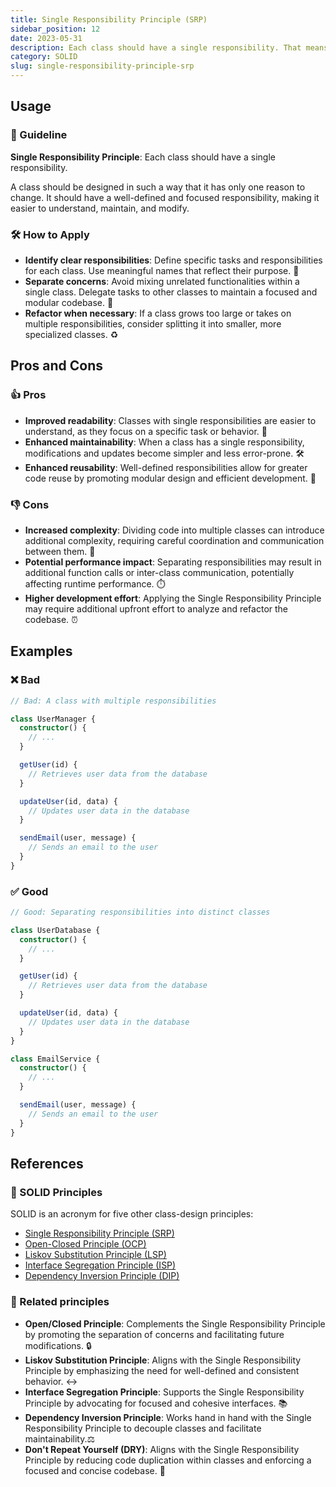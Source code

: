 ```yaml
---
title: Single Responsibility Principle (SRP)
sidebar_position: 12
date: 2023-05-31
description: Each class should have a single responsibility. That means that there should be only one reason to change it. This is one of the SOLID principles.
category: SOLID
slug: single-responsibility-principle-srp
---
```


## Usage

### 📝 Guideline

**Single Responsibility Principle**: Each class should have a single responsibility.

A class should be designed in such a way that it has only one reason to change. It should have a well-defined and focused responsibility, making it easier to understand, maintain, and modify.

### 🛠️ How to Apply

- **Identify clear responsibilities**: Define specific tasks and responsibilities for each class. Use meaningful names that reflect their purpose. 🎯
- **Separate concerns**: Avoid mixing unrelated functionalities within a single class. Delegate tasks to other classes to maintain a focused and modular codebase. 🧩
- **Refactor when necessary**: If a class grows too large or takes on multiple responsibilities, consider splitting it into smaller, more specialized classes. ♻️

## Pros and Cons

### 👍 Pros
- **Improved readability**: Classes with single responsibilities are easier to understand, as they focus on a specific task or behavior. 👀
- **Enhanced maintainability**: When a class has a single responsibility, modifications and updates become simpler and less error-prone. 🛠️
- **Enhanced reusability**: Well-defined responsibilities allow for greater code reuse by promoting modular design and efficient development. 🔁

### 👎 Cons

- **Increased complexity**: Dividing code into multiple classes can introduce additional complexity, requiring careful coordination and communication between them. 🧩
- **Potential performance impact**: Separating responsibilities may result in additional function calls or inter-class communication, potentially affecting runtime performance. ⏱️
- **Higher development effort**: Applying the Single Responsibility Principle may require additional upfront effort to analyze and refactor the codebase. ⏰

## Examples

### ❌ Bad

```typescript
// Bad: A class with multiple responsibilities

class UserManager {
  constructor() {
    // ...
  }

  getUser(id) {
    // Retrieves user data from the database
  }

  updateUser(id, data) {
    // Updates user data in the database
  }

  sendEmail(user, message) {
    // Sends an email to the user
  }
}
```

### ✅ Good

```typescript
// Good: Separating responsibilities into distinct classes

class UserDatabase {
  constructor() {
    // ...
  }

  getUser(id) {
    // Retrieves user data from the database
  }

  updateUser(id, data) {
    // Updates user data in the database
  }
}

class EmailService {
  constructor() {
    // ...
  }

  sendEmail(user, message) {
    // Sends an email to the user
  }
}
```

## References

### 🧱 SOLID Principles

SOLID is an acronym for five other class-design principles:

- [Single Responsibility Principle (SRP)](blog/single-responsibility-principle-srp)
- [Open-Closed Principle (OCP)](blog/open-closed-principle-ocp)
- [Liskov Substitution Principle (LSP)](blog/liskov-substitution-principle-lsp)
- [Interface Segregation Principle (ISP)](blog/interface-segregation-principle-isp)
- [Dependency Inversion Principle (DIP)](blog/dependency-inversion-principle-dip)

### 🔀 Related principles

- **Open/Closed Principle**: Complements the Single Responsibility Principle by promoting the separation of concerns and facilitating future modifications. 🔒
- **Liskov Substitution Principle**: Aligns with the Single Responsibility Principle by emphasizing the need for well-defined and consistent behavior. ↔️
- **Interface Segregation Principle**: Supports the Single Responsibility Principle by advocating for focused and cohesive interfaces. 📚
- **Dependency Inversion Principle**: Works hand in hand with the Single Responsibility Principle to decouple classes and facilitate maintainability.⚖️
- **Don't Repeat Yourself (DRY)**: Aligns with the Single Responsibility Principle by reducing code duplication within classes and enforcing a focused and concise codebase. 🔄